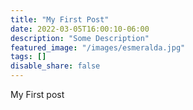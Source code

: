 ```yaml
---
title: "My First Post"
date: 2022-03-05T16:00:10-06:00
description: "Some Description"
featured_image: "/images/esmeralda.jpg"
tags: []
disable_share: false
---
```


My First post

